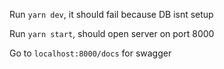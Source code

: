 Run `yarn dev`, it should fail because DB isnt setup

Run `yarn start`, should open server on port 8000

Go to `localhost:8000/docs` for swagger

